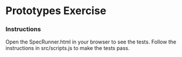 # Prototypes Exercise

### Instructions
Open the SpecRunner.html in your browser to see the tests.
Follow the instructions in src/scripts.js to make the tests pass.

